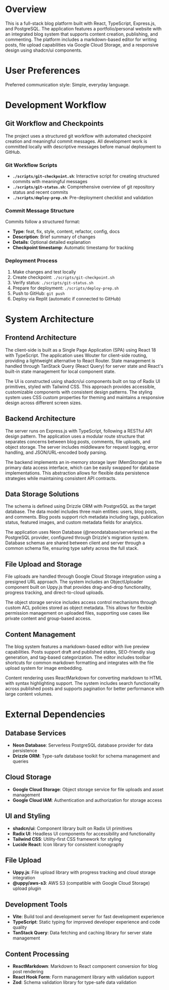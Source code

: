 # Overview

This is a full-stack blog platform built with React, TypeScript, Express.js, and PostgreSQL. The application features a portfolio/personal website with an integrated blog system that supports content creation, publishing, and commenting. The platform includes a markdown-based editor for writing posts, file upload capabilities via Google Cloud Storage, and a responsive design using shadcn/ui components.

# User Preferences

Preferred communication style: Simple, everyday language.

# Development Workflow

## Git Workflow and Checkpoints
The project uses a structured git workflow with automated checkpoint creation and meaningful commit messages. All development work is committed locally with descriptive messages before manual deployment to GitHub.

### Git Workflow Scripts
- **`./scripts/git-checkpoint.sh`**: Interactive script for creating structured commits with meaningful messages
- **`./scripts/git-status.sh`**: Comprehensive overview of git repository status and recent commits  
- **`./scripts/deploy-prep.sh`**: Pre-deployment checklist and validation

### Commit Message Structure
Commits follow a structured format:
- **Type**: feat, fix, style, content, refactor, config, docs
- **Description**: Brief summary of changes
- **Details**: Optional detailed explanation
- **Checkpoint timestamp**: Automatic timestamp for tracking

### Deployment Process
1. Make changes and test locally
2. Create checkpoint: `./scripts/git-checkpoint.sh`
3. Verify status: `./scripts/git-status.sh`
4. Prepare for deployment: `./scripts/deploy-prep.sh`
5. Push to GitHub: `git push`
6. Deploy via Replit (automatic if connected to GitHub)

# System Architecture

## Frontend Architecture
The client-side is built as a Single Page Application (SPA) using React 18 with TypeScript. The application uses Wouter for client-side routing, providing a lightweight alternative to React Router. State management is handled through TanStack Query (React Query) for server state and React's built-in state management for local component state.

The UI is constructed using shadcn/ui components built on top of Radix UI primitives, styled with Tailwind CSS. This approach provides accessible, customizable components with consistent design patterns. The styling system uses CSS custom properties for theming and maintains a responsive design across different screen sizes.

## Backend Architecture
The server runs on Express.js with TypeScript, following a RESTful API design pattern. The application uses a modular route structure that separates concerns between blog posts, comments, file uploads, and object storage. The server includes middleware for request logging, error handling, and JSON/URL-encoded body parsing.

The backend implements an in-memory storage layer (MemStorage) as the primary data access interface, which can be easily swapped for database implementations. This abstraction allows for flexible data persistence strategies while maintaining consistent API contracts.

## Data Storage Solutions
The schema is defined using Drizzle ORM with PostgreSQL as the target database. The data model includes three main entities: users, blog posts, and comments. Blog posts support rich metadata including tags, publication status, featured images, and custom metadata fields for analytics.

The application uses Neon Database (@neondatabase/serverless) as the PostgreSQL provider, configured through Drizzle's migration system. Database schemas are shared between client and server through a common schema file, ensuring type safety across the full stack.

## File Upload and Storage
File uploads are handled through Google Cloud Storage integration using a presigned URL approach. The system includes an ObjectUploader component built on Uppy.js that provides drag-and-drop functionality, progress tracking, and direct-to-cloud uploads.

The object storage service includes access control mechanisms through custom ACL policies stored as object metadata. This allows for flexible permission management on uploaded files, supporting use cases like private content and group-based access.

## Content Management
The blog system features a markdown-based editor with live preview capabilities. Posts support draft and published states, SEO-friendly slug generation, and tag-based categorization. The editor includes toolbar shortcuts for common markdown formatting and integrates with the file upload system for image embedding.

Content rendering uses ReactMarkdown for converting markdown to HTML with syntax highlighting support. The system includes search functionality across published posts and supports pagination for better performance with large content volumes.

# External Dependencies

## Database Services
- **Neon Database**: Serverless PostgreSQL database provider for data persistence
- **Drizzle ORM**: Type-safe database toolkit for schema management and queries

## Cloud Storage
- **Google Cloud Storage**: Object storage service for file uploads and asset management
- **Google Cloud IAM**: Authentication and authorization for storage access

## UI and Styling
- **shadcn/ui**: Component library built on Radix UI primitives
- **Radix UI**: Headless UI components for accessibility and functionality
- **Tailwind CSS**: Utility-first CSS framework for styling
- **Lucide React**: Icon library for consistent iconography

## File Upload
- **Uppy.js**: File upload library with progress tracking and cloud storage integration
- **@uppy/aws-s3**: AWS S3 (compatible with Google Cloud Storage) upload plugin

## Development Tools
- **Vite**: Build tool and development server for fast development experience
- **TypeScript**: Static typing for improved developer experience and code quality
- **TanStack Query**: Data fetching and caching library for server state management

## Content Processing
- **ReactMarkdown**: Markdown to React component conversion for blog post rendering
- **React Hook Form**: Form management library with validation support
- **Zod**: Schema validation library for type-safe data validation